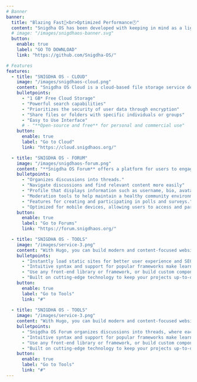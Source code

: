 ```yaml
---
# Banner
banner:
  title: "Blazing Fast🚀<br>Optimized Performance🕛"
  content: "Snigdha OS has been developed with keeping in mind as a light-weight, easy-to-use, flexible customization, freedom of chocices during installation etc. We are developing separte distribution for Penetration Testing.<br> Till now, You can use Arctic*"
  # image: "/images/snigdhaos-banner.svg"
  button:
    enable: true
    label: "GO TO DOWNLOAD"
    link: "https://github.com/Snigdha-OS/"

# Features
features:
  - title: "SNIGDHA OS - CLOUD"
    image: "/images/snigdhaos-cloud.png"
    content: "Snigdha OS Cloud is a cloud-based file storage service developed by Snigdha OS. It allows users to store files in the cloud, synchronize files across devices, and share files and folders with others. Users can access their files from any device with internet access, including computers, smartphones, and tablets, through [cloud](https://cloud.snigdhaos.org). Snigdha OS Cloud provides a convenient and secure way to store, access, and collaborate on files from anywhere."
    bulletpoints:
      - "1 GB* Free Cloud Storage"
      - "Powerful search capabilities"
      - "Prioritizes the security of user data through encryption"
      - "Share files or folders with specific individuals or groups"
      - "Easy to Use Interface"
      # - "**Open-source and free** for personal and commercial use"
    button:
      enable: true
      label: "Go to Cloud"
      link: "https://cloud.snigdhaos.org/"

  - title: "SNIGDHA OS - FORUM"
    image: "/images/snigdhaos-forum.png"
    content: "**Snigdha OS Forum** offers a platform for users to engage in discussions, share information, ask questions, and connect with others who share similar interests. Get help from Admins, Mods and Members."
    bulletpoints:
      - "Organizes discussions into threads."
      - "Navigate discussions and find relevant content more easily"
      - "Profile that displays information such as username, bio, avatar, join date, and post count"
      - "Moderation tools to help maintain a healthy community environment"
      - "Features for creating and participating in polls and surveys."
      - "Optimized for mobile devices, allowing users to access and participate in discussions on smartphones and tablets"
    button:
      enable: true
      label: "Go to Forums"
      link: "https://forum.snigdhaos.org/"

  - title: "SNIGDHA OS - TOOLS"
    image: "/images/service-3.png"
    content: "With Hugo, you can build modern and content-focused websites without sacrificing performance or ease of use."
    bulletpoints:
      - "Instantly load static sites for better user experience and SEO."
      - "Intuitive syntax and support for popular frameworks make learning and using Hugo a breeze."
      - "Use any front-end library or framework, or build custom components, for any project size."
      - "Built on cutting-edge technology to keep your projects up-to-date with the latest web standards."
    button:
      enable: true
      label: "Go to Tools"
      link: "#"
  
  - title: "SNIGDHA OS - TOOLS"
    image: "/images/service-3.png"
    content: "With Hugo, you can build modern and content-focused websites without sacrificing performance or ease of use."
    bulletpoints:
      - "Snigdha OS Forum organizes discussions into threads, where each thread typically focuses on a specific topic. Members can start new threads or participate in existing ones by posting replies."
      - "Intuitive syntax and support for popular frameworks make learning and using Hugo a breeze."
      - "Use any front-end library or framework, or build custom components, for any project size."
      - "Built on cutting-edge technology to keep your projects up-to-date with the latest web standards."
    button:
      enable: true
      label: "Go to Tools"
      link: "#"
---
```


